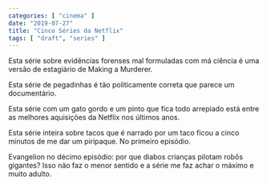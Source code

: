 ```yaml
---
categories: [ "cinema" ]
date: "2019-07-27"
title: "Cinco Séries da Netflix"
tags: [ "draft", "series" ]
---
```

Esta série sobre evidências forenses mal formuladas com má ciência é uma versão de estagiário de Making a Murderer.

Esta série de pegadinhas é tão politicamente correta que parece um documentário.

Esta série com um gato gordo e um pinto que fica todo arrepiado está entre as melhores aquisições da Netflix nos últimos anos.

Esta série inteira sobre tacos que é narrado por um taco ficou a cinco minutos de me dar um piripaque. No primeiro episódio.

Evangelion no décimo episódio: por que diabos crianças pilotam robôs gigantes? Isso não faz o menor sentido e a série me faz achar o máximo e muito adulto.
